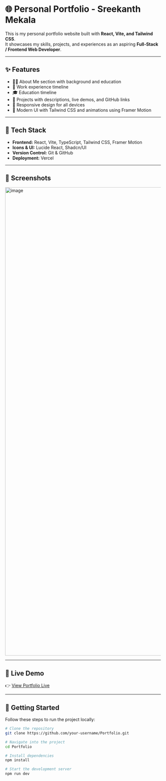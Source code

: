 # 🌐 Personal Portfolio - Sreekanth Mekala

This is my personal portfolio website built with **React, Vite, and Tailwind CSS**.  
It showcases my skills, projects, and experiences as an aspiring **Full-Stack / Frontend Web Developer**.

---

## ✨ Features

- 🧑‍💻 About Me section with background and education  
- 💼 Work experience timeline  
- 🎓 Education timeline  
- 📂 Projects with descriptions, live demos, and GitHub links  
- 📱 Responsive design for all devices  
- 🎨 Modern UI with Tailwind CSS and animations using Framer Motion  

---

## 🚀 Tech Stack

- **Frontend:** React, Vite, TypeScript, Tailwind CSS, Framer Motion  
- **Icons & UI:** Lucide React, Shadcn/UI  
- **Version Control:** Git & GitHub  
- **Deployment:** Vercel  

---

## 📸 Screenshots

<img width="2814" height="1514" alt="image" src="https://github.com/user-attachments/assets/73c1afce-65fb-40b1-83d2-99b51e0c479b" />

---

## 🔗 Live Demo

👉 [View Portfolio Live](https://your-portfolio-link.vercel.app/)  

---

## 📂 Getting Started

Follow these steps to run the project locally:

```bash
# Clone the repository
git clone https://github.com/your-username/Portfolio.git

# Navigate into the project
cd Portfolio

# Install dependencies
npm install

# Start the development server
npm run dev

